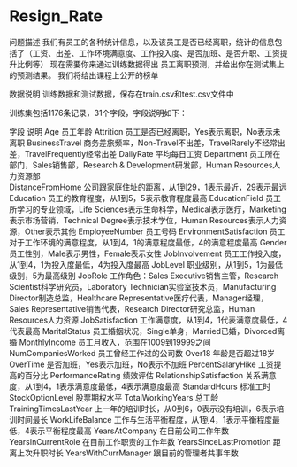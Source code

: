 # Resign_Rate

问题描述
我们有员工的各种统计信息，以及该员工是否已经离职，统计的信息包括了（工资、出差、工作环境满意度、工作投入度、是否加班、是否升职、工资提升比例等）
现在需要你来通过训练数据得出 员工离职预测，并给出你在测试集上的预测结果。 我们将给出课程上公开的榜单

数据说明
训练数据和测试数据，保存在train.csv和test.csv文件中

训练集包括1176条记录，31个字段，字段说明如下：

字段	说明
Age	员工年龄
Attrition	员工是否已经离职，Yes表示离职，No表示未离职
BusinessTravel	商务差旅频率，Non-Travel不出差，TravelRarely不经常出差，TravelFrequently经常出差
DailyRate	平均每日工资
Department	员工所在部门，Sales销售部，Research & Development研发部，Human
Resources人力资源部	
DistanceFromHome	公司跟家庭住址的距离，从1到29，1表示最近，29表示最远
Education	员工的教育程度，从1到5，5表示教育程度最高
EducationField	员工所学习的专业领域，Life Sciences表示生命科学，Medical表示医疗，Marketing表示市场营销，Technical Degree表示技术学位，Human Resources表示人力资源，Other表示其他
EmployeeNumber	员工号码
EnvironmentSatisfaction	员工对于工作环境的满意程度，从1到4，1的满意程度最低，4的满意程度最高
Gender	员工性别，Male表示男性，Female表示女性
JobInvolvement	员工工作投入度，从1到4，1为投入度最低，4为投入度最高
JobLevel	职业级别，从1到5，1为最低级别，5为最高级别
JobRole	工作角色：Sales Executive销售主管，Research Scientist科学研究员，Laboratory Technician实验室技术员，Manufacturing Director制造总监，Healthcare Representative医疗代表，Manager经理，Sales Representative销售代表，Research Director研究总监，Human Resources人力资源
JobSatisfaction	工作满意度，从1到4，1代表满意度最低，4代表最高
MaritalStatus	员工婚姻状况，Single单身，Married已婚，Divorced离婚
MonthlyIncome	员工月收入，范围在1009到19999之间
NumCompaniesWorked	员工曾经工作过的公司数
Over18	年龄是否超过18岁
OverTime	是否加班，Yes表示加班，No表示不加班
PercentSalaryHike	工资提高的百分比
PerformanceRating	绩效评估
RelationshipSatisfaction	关系满意度，从1到4，1表示满意度最低，4表示满意度最高
StandardHours	标准工时
StockOptionLevel	股票期权水平
TotalWorkingYears	总工龄
TrainingTimesLastYear	上一年的培训时长，从0到6，0表示没有培训，6表示培训时间最长
WorkLifeBalance	工作与生活平衡程度，从1到4，1表示平衡程度最低，4表示平衡程度最高
YearsAtCompany	在目前公司工作年数
YearsInCurrentRole	在目前工作职责的工作年数
YearsSinceLastPromotion	距离上次升职时长
YearsWithCurrManager	跟目前的管理者共事年数